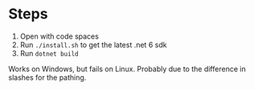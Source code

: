 # Steps

1. Open with code spaces
2. Run `./install.sh` to get the latest .net 6 sdk
3. Run `dotnet build`


Works on Windows, but fails on Linux. Probably due to the difference in slashes for the pathing.
